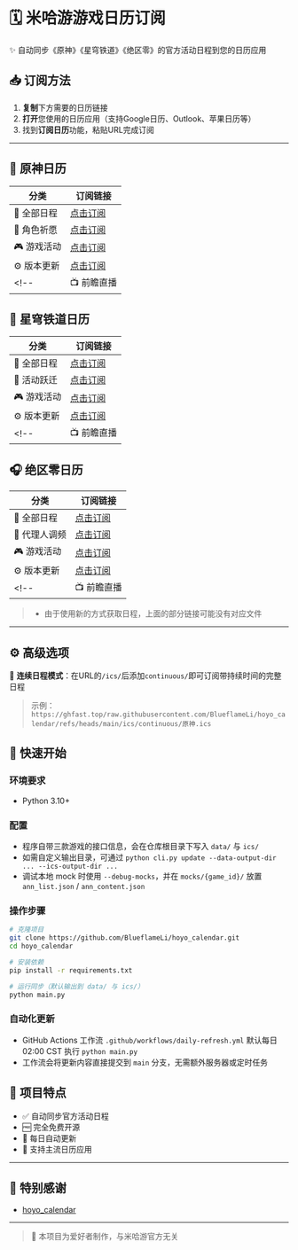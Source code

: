# 🗓️ 米哈游游戏日历订阅

✨ 自动同步《原神》《星穹铁道》《绝区零》的官方活动日程到您的日历应用

## 📥 订阅方法

1. **复制**下方需要的日历链接
2. **打开**您使用的日历应用（支持Google日历、Outlook、苹果日历等）
3. 找到**订阅日历**功能，粘贴URL完成订阅

---

## 🏮 原神日历
| 分类       | 订阅链接                                                                                  |
| ---------- | ----------------------------------------------------------------------------------------- |
| 📌 全部日程 | [点击订阅](https://ghfast.top/raw.githubusercontent.com/BlueflameLi/hoyo_calendar/refs/heads/main/ics/原神.ics)              |
| 🌟 角色祈愿 | [点击订阅](https://ghfast.top/raw.githubusercontent.com/BlueflameLi/hoyo_calendar/refs/heads/main/ics/原神/祈愿.ics)         |
| 🎮 游戏活动 | [点击订阅](https://ghfast.top/raw.githubusercontent.com/BlueflameLi/hoyo_calendar/refs/heads/main/ics/原神/活动.ics)         |
| ⚙️ 版本更新 | [点击订阅](https://ghfast.top/raw.githubusercontent.com/BlueflameLi/hoyo_calendar/refs/heads/main/ics/原神/版本更新.ics)     |
<!-- | 📺 前瞻直播 | [点击订阅](https://ghfast.top/raw.githubusercontent.com/BlueflameLi/hoyo_calendar/refs/heads/main/ics/原神/前瞻特别节目.ics) | -->


## 🚄 星穹铁道日历
| 分类       | 订阅链接                                                                                  |
| ---------- | ----------------------------------------------------------------------------------------- |
| 📌 全部日程 | [点击订阅](https://ghfast.top/raw.githubusercontent.com/BlueflameLi/hoyo_calendar/refs/heads/main/ics/崩坏：星穹铁道.ics)              |
| 🌟 活动跃迁 | [点击订阅](https://ghfast.top/raw.githubusercontent.com/BlueflameLi/hoyo_calendar/refs/heads/main/ics/崩坏：星穹铁道/活动跃迁.ics)     |
| 🎮 游戏活动 | [点击订阅](https://ghfast.top/raw.githubusercontent.com/BlueflameLi/hoyo_calendar/refs/heads/main/ics/崩坏：星穹铁道/活动.ics)         |
| ⚙️ 版本更新 | [点击订阅](https://ghfast.top/raw.githubusercontent.com/BlueflameLi/hoyo_calendar/refs/heads/main/ics/崩坏：星穹铁道/版本更新.ics)     |
<!-- | 📺 前瞻直播 | [点击订阅](https://ghfast.top/raw.githubusercontent.com/BlueflameLi/hoyo_calendar/refs/heads/main/ics/崩坏：星穹铁道/前瞻特别节目.ics) | -->

## 🎧 绝区零日历
| 分类         | 订阅链接                                                                                    |
| ------------ | ------------------------------------------------------------------------------------------- |
| 📌 全部日程   | [点击订阅](https://ghfast.top/raw.githubusercontent.com/BlueflameLi/hoyo_calendar/refs/heads/main/ics/绝区零.ics)              |
| 🌟 代理人调频 | [点击订阅](https://ghfast.top/raw.githubusercontent.com/BlueflameLi/hoyo_calendar/refs/heads/main/ics/绝区零/调频.ics)         |
| 🎮 游戏活动   | [点击订阅](https://ghfast.top/raw.githubusercontent.com/BlueflameLi/hoyo_calendar/refs/heads/main/ics/绝区零/活动.ics)         |
| ⚙️ 版本更新   | [点击订阅](https://ghfast.top/raw.githubusercontent.com/BlueflameLi/hoyo_calendar/refs/heads/main/ics/绝区零/版本更新.ics)     |
<!-- | 📺 前瞻直播   | [点击订阅](https://ghfast.top/raw.githubusercontent.com/BlueflameLi/hoyo_calendar/refs/heads/main/ics/绝区零/前瞻特别节目.ics) | -->

> - 由于使用新的方式获取日程，上面的部分链接可能没有对应文件

---

## ⚙️ 高级选项

🔹 **连续日程模式**：在URL的`/ics/`后添加`continuous/`即可订阅带持续时间的完整日程  
> 示例：`https://ghfast.top/raw.githubusercontent.com/BlueflameLi/hoyo_calendar/refs/heads/main/ics/continuous/原神.ics`

## 🚀 快速开始

### 环境要求
- Python 3.10+

### 配置
- 程序自带三款游戏的接口信息，会在仓库根目录下写入 `data/` 与 `ics/`
- 如需自定义输出目录，可通过 `python cli.py update --data-output-dir ... --ics-output-dir ...`
- 调试本地 mock 时使用 `--debug-mocks`，并在 `mocks/{game_id}/` 放置 `ann_list.json` / `ann_content.json`

### 操作步骤
```bash
# 克隆项目
git clone https://github.com/BlueflameLi/hoyo_calendar.git
cd hoyo_calendar

# 安装依赖
pip install -r requirements.txt

# 运行同步（默认输出到 data/ 与 ics/）
python main.py
```

### 自动化更新
- GitHub Actions 工作流 `.github/workflows/daily-refresh.yml` 默认每日 02:00 CST 执行 `python main.py`
- 工作流会将更新内容直接提交到 `main` 分支，无需额外服务器或定时任务

## 🌟 项目特点
- ✅ 自动同步官方活动日程
- 🆓 完全免费开源
- 🔄 每日自动更新
- 📅 支持主流日历应用

---

## 🙏 特别感谢
- [hoyo_calendar](https://github.com/Trrrrw/hoyo_calendar)

---

> 📢 本项目为爱好者制作，与米哈游官方无关  

